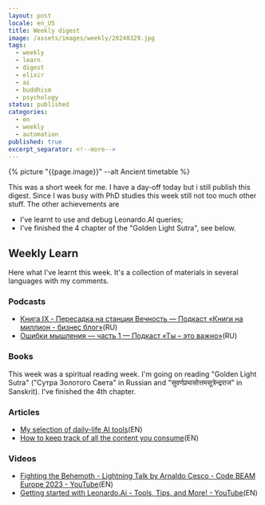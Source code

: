 ```yaml
---
layout: post
locale: en_US
title: Weekly digest
image: /assets/images/weekly/20240329.jpg
tags:
  - weekly
  - learn
  - digest
  - elixir
  - ai
  - buddhism
  - psychology
status: published
categories:
  - en
  - weekly
  - automation
published: true
excerpt_separator: <!--more-->
---
```

{% picture "{{page.image}}" --alt Ancient timetable %}

This was a short week for me. I have a day-off today but i still publish this digest. Since I was busy with PhD studies this week still not too much other stuff.
The other achievements are
- I've learnt to use and debug Leonardo.AI queries;
- I've finished the 4 chapter of the "Golden Light Sutra", see below.

<!--more-->

## Weekly Learn
Here what I've learnt this week. It's a collection of materials  in several languages with my comments.

### Podcasts
- [Книга IX - Пересадка на станции Вечность — Подкаст «Книги на миллион - бизнес блог»](https://ikniga.mave.digital/ep-427)(RU)
- [Ошибки мышления — часть 1 — Подкаст «Ты – это важно»](https://elens-way.mave.digital/ep-37)(RU)

### Books
This week was a spiritual reading week. I'm going on reading "Golden Light Sutra" ("Сутра Золотого Света" in Russian and "सुवर्णप्रभासोत्तमसूत्रेन्द्रराज" in Sanskrit). I've finished the 4th chapter.

### Articles
- [My selection of daily-life AI tools](https://tereza-tizkova.medium.com/my-selection-of-daily-life-ai-tools-6fda4682d365)(EN)
- [How to keep track of all the content you consume](https://zapier.com/blog/track-your-content-consumption/?utm_source=Iterable&utm_medium=email&utm_campaign=itbl-gbl-pgv-ooc-blog_automate_notion_20240327-ctn)(EN)

### Videos
- [Fighting the Behemoth - Lightning Talk by Arnaldo Cesco - Code BEAM Europe 2023 - YouTube](https://youtu.be/gdB9sBCjFnc?si=evbL8SeQZ_0RDaN8)(EN)
- [Getting started with Leonardo.Ai - Tools, Tips, and More! - YouTube](https://www.youtube.com/watch?v=Rukln4nr_Z0)(EN)